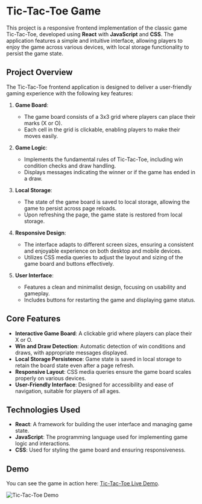 # Tic-Tac-Toe Game

This project is a responsive frontend implementation of the classic game Tic-Tac-Toe, developed using **React** with **JavaScript** and **CSS**. The application features a simple and intuitive interface, allowing players to enjoy the game across various devices, with local storage functionality to persist the game state.

## Project Overview

The Tic-Tac-Toe frontend application is designed to deliver a user-friendly gaming experience with the following key features:

1. **Game Board**:
   - The game board consists of a 3x3 grid where players can place their marks (X or O).
   - Each cell in the grid is clickable, enabling players to make their moves easily.

2. **Game Logic**:
   - Implements the fundamental rules of Tic-Tac-Toe, including win condition checks and draw handling.
   - Displays messages indicating the winner or if the game has ended in a draw.

3. **Local Storage**:
   - The state of the game board is saved to local storage, allowing the game to persist across page reloads.
   - Upon refreshing the page, the game state is restored from local storage.

4. **Responsive Design**:
   - The interface adapts to different screen sizes, ensuring a consistent and enjoyable experience on both desktop and mobile devices.
   - Utilizes CSS media queries to adjust the layout and sizing of the game board and buttons effectively.

5. **User Interface**:
   - Features a clean and minimalist design, focusing on usability and gameplay.
   - Includes buttons for restarting the game and displaying game status.

## Core Features

- **Interactive Game Board**: A clickable grid where players can place their X or O.
- **Win and Draw Detection**: Automatic detection of win conditions and draws, with appropriate messages displayed.
- **Local Storage Persistence**: Game state is saved in local storage to retain the board state even after a page refresh.
- **Responsive Layout**: CSS media queries ensure the game board scales properly on various devices.
- **User-Friendly Interface**: Designed for accessibility and ease of navigation, suitable for players of all ages.


## Technologies Used

- **React**: A framework for building the user interface and managing game state.
- **JavaScript**: The programming language used for implementing game logic and interactions.
- **CSS**: Used for styling the game board and ensuring responsiveness.


## Demo

You can see the game in action here: [Tic-Tac-Toe Live Demo](https://tic-tac-toe-virid-one.vercel.app/).

![Tic-Tac-Toe Demo](https://raw.githubusercontent.com/ChristianDev47/Tic-tac-toe/refs/heads/master/public/tic_tac_toe.webp)
